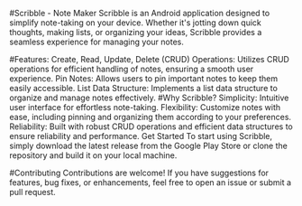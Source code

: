 #Scribble - Note Maker
Scribble is an Android application designed to simplify note-taking on your device. Whether it's jotting down quick thoughts, making lists, or organizing your ideas, Scribble provides a seamless experience for managing your notes.

#Features:
Create, Read, Update, Delete (CRUD) Operations: Utilizes CRUD operations for efficient handling of notes, ensuring a smooth user experience.
Pin Notes: Allows users to pin important notes to keep them easily accessible.
List Data Structure: Implements a list data structure to organize and manage notes effectively.
#Why Scribble?
Simplicity: Intuitive user interface for effortless note-taking.
Flexibility: Customize notes with ease, including pinning and organizing them according to your preferences.
Reliability: Built with robust CRUD operations and efficient data structures to ensure reliability and performance.
Get Started
To start using Scribble, simply download the latest release from the Google Play Store or clone the repository and build it on your local machine.

#Contributing
Contributions are welcome! If you have suggestions for features, bug fixes, or enhancements, feel free to open an issue or submit a pull request.



